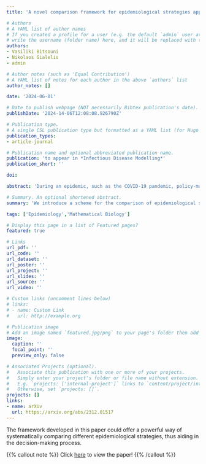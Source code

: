 ```yaml
---
title: 'A novel comparison framework for epidemiological strategies applied to age-based restrictions versus horizontal lockdowns'

# Authors
# A YAML list of author names
# If you created a profile for a user (e.g. the default `admin` user at `content/authors/admin/`), 
# write the username (folder name) here, and it will be replaced with their full name and linked to their profile.
authors:
- Vasiliki Bitsouni
- Nikolaos Gialelis
- admin

# Author notes (such as 'Equal Contribution')
# A YAML list of notes for each author in the above `authors` list
author_notes: []

date: '2024-06-01'

# Date to publish webpage (NOT necessarily Bibtex publication's date).
publishDate: '2024-14-06T12:08:08.926790Z'

# Publication type.
# A single CSL publication type but formatted as a YAML list (for Hugo requirements).
publication_types: 
- article-journal

# Publication name and optional abbreviated publication name.
publication: 'to appear in *Infectious Disease Modelling*'
publication_short: ''

doi:

abstract: 'During an epidemic, such as the COVID-19 pandemic, policy-makers are faced with the decision of implementing effective, yet socioeconomically costly intervention strategies, such as school and workplace closure, physical distancing, etc. In this study, we propose a rigorous definition of epidemiological strategies. In addition, we develop a scheme for comparing certain epidemiological strategies, with the goal of providing policy-makers with a tool for their systematic comparison. Then, we put the suggested scheme to the test by employing an age-based epidemiological compartment model introduced in a previous work of the authors, coupled with data from the literature, in order to compare the effectiveness of age-based and horizontal interventions. In general, our findings suggest that these two are comparable, mainly at a low or medium level of intensity.'

# Summary. An optional shortened abstract.
summary: 'We introduce a scheme for the comparison of epidemiological strategies and employ it to investigate how age-based restrictions would fare against horizontal lockdowns during the COVID-19 pandemic.'

tags: ['Epidemiology','Mathematical Biology']

# Display this page in a list of Featured pages?
featured: true

# Links
url_pdf: ''
url_code: ''
url_dataset: ''
url_poster: ''
url_project: ''
url_slides: ''
url_source: ''
url_video: ''

# Custom links (uncomment lines below)
# links:
# - name: Custom Link
#   url: http://example.org

# Publication image
# Add an image named `featured.jpg/png` to your page's folder then add a caption below.
image:
  caption: ''
  focal_point: ''
  preview_only: false

# Associated Projects (optional).
#   Associate this publication with one or more of your projects.
#   Simply enter your project's folder or file name without extension.
#   E.g. `projects: ['internal-project']` links to `content/project/internal-project/index.md`.
#   Otherwise, set `projects: []`.
projects: []
links:
- name: arXiv
  url: https://arxiv.org/abs/2312.01517
---
```



The framework developed in this paper could offer a powerful way of systematically comparing different epidemiological strategies, thus aiding in the decision-making process[](https://arxiv.org/abs/2312.01517).

{{% callout note %}}
Click [here](https://arxiv.org/abs/2312.01517) to view the paper!
{{% /callout %}}